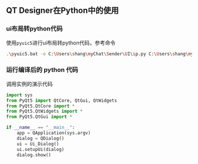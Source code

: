 ## QT Designer在Python中的使用

### ui布局转python代码

使用`pyuic5`进行ui布局转python代码，参考命令

```bash
.\pyuic5.bat -o C:\Users\shang\myChat\Sender\UI\ip.py C:\Users\shang\myChat\Sender\UI\ip.ui

```

### 运行编译后的 python 代码

调用实例的演示代码

```python
import sys
from PyQt5 import QtCore, QtGui, QtWidgets
from PyQt5.QtCore import *
from PyQt5.QtWidgets import *
from PyQt5.QtGui import *

if __name__ == "__main__":
    app = QApplication(sys.argv)
	dialog = QDialog()
	ui = Ui_Dialog()
	ui.setupUi(dialog)
	dialog.show()
```
